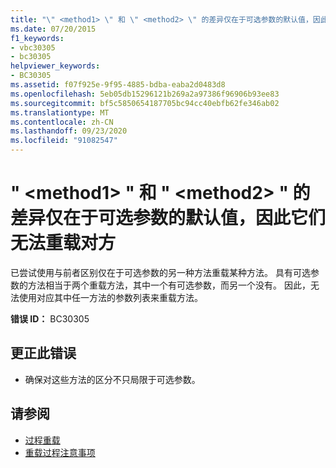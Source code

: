 ```yaml
---
title: "\" <method1> \" 和 \" <method2> \" 的差异仅在于可选参数的默认值，因此它们无法重载对方"
ms.date: 07/20/2015
f1_keywords:
- vbc30305
- bc30305
helpviewer_keywords:
- BC30305
ms.assetid: f07f925e-9f95-4885-bdba-eaba2d0483d8
ms.openlocfilehash: 5eb05db15296121b269a2a97386f96906b93ee83
ms.sourcegitcommit: bf5c5850654187705bc94cc40ebfb62fe346ab02
ms.translationtype: MT
ms.contentlocale: zh-CN
ms.lasthandoff: 09/23/2020
ms.locfileid: "91082547"
---
```

# <a name="method1-and-method2-cannot-overload-each-other-because-they-differ-only-by-the-default-values-of-optional-parameters"></a>" \<method1> " 和 " \<method2> " 的差异仅在于可选参数的默认值，因此它们无法重载对方

已尝试使用与前者区别仅在于可选参数的另一种方法重载某种方法。 具有可选参数的方法相当于两个重载方法，其中一个有可选参数，而另一个没有。 因此，无法使用对应其中任一方法的参数列表来重载方法。  
  
 **错误 ID：** BC30305  
  
## <a name="to-correct-this-error"></a>更正此错误  
  
- 确保对这些方法的区分不只局限于可选参数。  
  
## <a name="see-also"></a>请参阅

- [过程重载](../programming-guide/language-features/procedures/procedure-overloading.md)
- [重载过程注意事项](../programming-guide/language-features/procedures/considerations-in-overloading-procedures.md)
